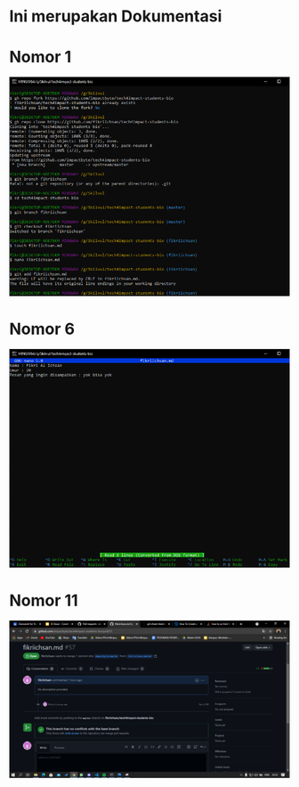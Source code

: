 # Ini merupakan Dokumentasi

# Nomor 1
![Nomor1](nomor5(1).png)

# Nomor 6
![Nomor6](nomor6.png)

# Nomor 11
![Nomor11](nomor11.png)

